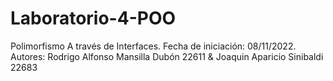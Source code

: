 # Laboratorio-4-POO
Polimorfismo A través de Interfaces. Fecha de iniciación: 08/11/2022. Autores: Rodrigo Alfonso Mansilla Dubón 22611 & Joaquin Aparicio Sinibaldi 22683
